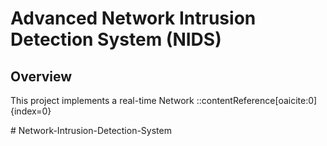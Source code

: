 # Advanced Network Intrusion Detection System (NIDS)

## Overview

This project implements a real-time Network
::contentReference[oaicite:0]{index=0}
 
#   N e t w o r k - I n t r u s i o n - D e t e c t i o n - S y s t e m  
 